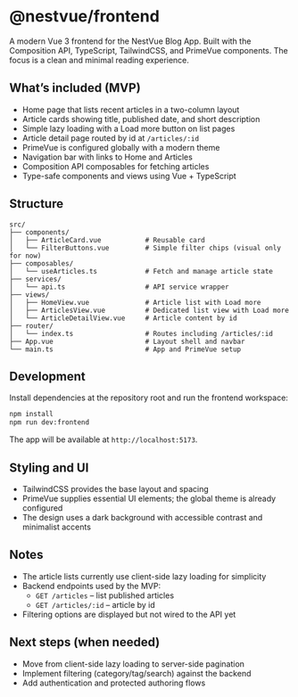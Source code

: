 # @nestvue/frontend

A modern Vue 3 frontend for the NestVue Blog App. Built with the Composition API, TypeScript, TailwindCSS, and PrimeVue components. The focus is a clean and minimal reading experience.

## What’s included (MVP)

- Home page that lists recent articles in a two-column layout
- Article cards showing title, published date, and short description
- Simple lazy loading with a Load more button on list pages
- Article detail page routed by id at `/articles/:id`
- PrimeVue is configured globally with a modern theme
- Navigation bar with links to Home and Articles
- Composition API composables for fetching articles
- Type-safe components and views using Vue + TypeScript

## Structure

```
src/
├── components/
│   ├── ArticleCard.vue           # Reusable card
│   └── FilterButtons.vue         # Simple filter chips (visual only for now)
├── composables/
│   └── useArticles.ts            # Fetch and manage article state
├── services/
│   └── api.ts                    # API service wrapper
├── views/
│   ├── HomeView.vue              # Article list with Load more
│   ├── ArticlesView.vue          # Dedicated list view with Load more
│   └── ArticleDetailView.vue     # Article content by id
├── router/
│   └── index.ts                  # Routes including /articles/:id
├── App.vue                       # Layout shell and navbar
└── main.ts                       # App and PrimeVue setup
```

## Development

Install dependencies at the repository root and run the frontend workspace:

```bash
npm install
npm run dev:frontend
```

The app will be available at `http://localhost:5173`.

## Styling and UI

- TailwindCSS provides the base layout and spacing
- PrimeVue supplies essential UI elements; the global theme is already configured
- The design uses a dark background with accessible contrast and minimalist accents

## Notes

- The article lists currently use client-side lazy loading for simplicity
- Backend endpoints used by the MVP:
  - `GET /articles` – list published articles
  - `GET /articles/:id` – article by id
- Filtering options are displayed but not wired to the API yet

## Next steps (when needed)

- Move from client-side lazy loading to server-side pagination
- Implement filtering (category/tag/search) against the backend
- Add authentication and protected authoring flows
